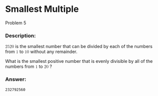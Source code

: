 # Smallest Multiple
Problem 5
### Description:
<math xmlns="http://www.w3.org/1998/Math/MathML">
  <mn>2520</mn>
</math> is the smallest number that can be divided by each of the numbers from <math xmlns="http://www.w3.org/1998/Math/MathML">
  <mn>1</mn>
</math>
 to <math xmlns="http://www.w3.org/1998/Math/MathML">
  <mn>10</mn>
</math>
 without any remainder.

What is the smallest positive number that is evenly divisible by all of the numbers from <math xmlns="http://www.w3.org/1998/Math/MathML">
  <mn>1</mn>
</math>
 to <math xmlns="http://www.w3.org/1998/Math/MathML">
  <mn>20</mn>
</math>
?

### Answer:
```
232792560
```